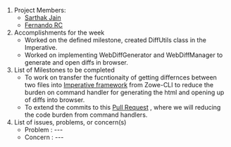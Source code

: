 1. Project Members:
    - [Sarthak Jain](https://github.com/sarthakjdev)
    - [Fernando RC](https://github.com/zFernand0)
2. Accomplishments for the week
    -  Worked on the defined milestone, created DiffUtils class in the Imperative.
    -  Worked on implementing WebDiffGenerator and WebDiffManager to generate and open diffs in browser.
3. List of Milestones to be completed
    - To work on transfer the fucntionaity of getting differnces between two files into [Imperative framework](https://github.com/zowe/imperative) from Zowe-CLI to reduce the burden on command handler for generating the html and opening up of diffs into browser. 
    - To extend the commits to this [Pull Request](https://github.com/zowe/zowe-cli/pull/1460) , where we will reducing the code burden from command handlers.
4. List of issues, problems, or concern(s)
    - Problem : ---
    - Concern : ---